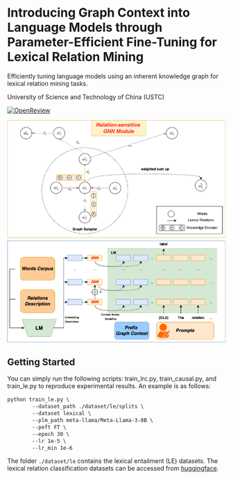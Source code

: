 # Introducing Graph Context into Language Models through Parameter-Efficient Fine-Tuning for Lexical Relation Mining
Efficiently tuning language models using an inherent knowledge graph for lexical relation mining tasks.

University of Science and Technology of China (USTC)

[![OpenReview](https://img.shields.io/badge/OpenReview-Paper-blue.svg)](https://openreview.net/forum?id=K6aGniOrFM)

<p align="center">
  <img src="./figs/GET.png" alt="image" style="width:1000px;">
</p>


## Getting Started
You can simply run the following scripts: train_lrc.py, train_causal.py, and train_le.py to reproduce experimental results. An example is as follows:
```
python train_le.py \
        --dataset_path ./dataset/le/splits \
        --dataset lexical \
        --plm_path meta-llama/Meta-Llama-3-8B \
        --peft FT \
        --epoch 30 \
        --lr 1e-5 \
        --lr_min 1e-6
```
The folder `./dataset/le` contains the lexical entailment (LE) datasets. The lexical relation classification datasets can be accessed from [huggingface](https://huggingface.co/datasets/relbert/lexical_relation_classification).



